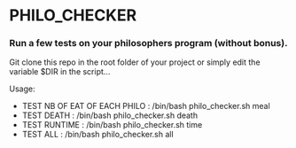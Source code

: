 # PHILO_CHECKER


### Run a few tests on your philosophers program (without bonus).

Git clone this repo in the root folder of your project or simply edit the variable $DIR in the script...


Usage:
- TEST NB OF EAT OF EACH PHILO : /bin/bash philo_checker.sh meal
- TEST DEATH : /bin/bash philo_checker.sh death
- TEST RUNTIME : /bin/bash philo_checker.sh time
- TEST ALL : /bin/bash philo_checker.sh all
